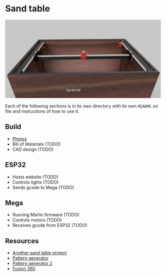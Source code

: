 # Sand table

![render](./build/photos/render.jpg)

Each of the following sections is in its own directory with its own `README.md` file and instructions of how to use it.

## Build

- [Photos](https://photos.app.goo.gl/SDqNofCvKbGYkoxy6)
- Bill of Materials (TODO)
- CAD design (TODO)

## ESP32

- Hosts website (TODO)
- Controls lights (TODO)
- Sends gcode to Mega (TODO)

## Mega

- Running Marlin firmware (TODO)
- Controls motors (TODO)
- Receives gcode from ESP32 (TODO)

## Resources

- [Another sand table project](https://github.com/rdudhagra/Sand-Table)
- [Pattern generator](https://github.com/markroland/sand-table-pattern-maker)
- [Pattern generator 2](https://github.com/texx00/sandypi)
- [Fusion 360](https://www.autodesk.com/products/fusion-360/overview)
